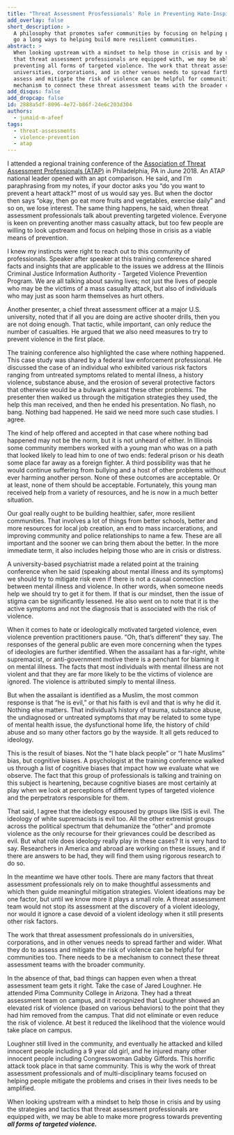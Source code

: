 ```yaml
---
title: "Threat Assessment Prosfessionals' Role in Preventing Hate-Inspired Targeted Violence"
add_overlay: false
short_description: >
  A philosophy that promotes safer communities by focusing on helping people and mitigating crises can
  go a long ways to helping build more resilient communities.
abstract: >
  When looking upstream with a mindset to help those in crisis and by using the strategies and tactics
  that threat assessment professionals are equipped with, we may be able to make more progress towards
  preventing all forms of targeted violence. The work that threat assessment professionals do in
  universities, corporations, and in other venues needs to spread farther and wider. What they do to
  assess and mitigate the risk of violence can be helpful for communities too. There needs to be a
  mechanism to connect these threat assessment teams with the broader community.
add_disqus: false
add_dropcap: false
id: 2888a5df-8096-4e72-b86f-24e6c203d304
authors:
  - junaid-m-afeef
tags:
  - threat-assessments
  - violence-prevention
  - atap
---
```

I attended a regional training conference of the [Association of Threat Assessment Professionals (ATAP)](https://www.atapworldwide.org/) in Philadelphia, PA in June 2018. An ATAP national leader opened with an apt comparison.  He said, and I’m paraphrasing from my notes, if your doctor asks you “do you want to prevent a heart attack?” most of us would say yes. But when the doctor then says “okay, then go eat more fruits and vegetables, exercise daily” and so on, we lose interest. The same thing happens, he said, when threat assessment professionals talk about preventing targeted violence. Everyone is keen on preventing another mass casualty attack, but too few people are willing to look upstream and focus on helping those in crisis as a viable means of prevention.


I knew my instincts were right to reach out to this community of professionals. Speaker after speaker at this training conference shared facts and insights that are applicable to the issues we address at the Illinois Criminal Justice Information Authority - Targeted Violence Prevention Program. We are all talking about saving lives; not just the lives of people who may be the victims of a mass casualty attack, but also of individuals who may just as soon harm themselves as hurt others.


Another presenter, a chief threat assessment officer at a major U.S. university, noted that if all you are doing are active shooter drills, then you are not doing enough. That tactic, while important, can only reduce the number of casualties. He argued that we also need measures to try to prevent violence in the first place.


The training conference also highlighted the case where nothing happened. This case study was shared by a federal law enforcement professional. He discussed the case of an individual who exhibited various risk factors ranging from untreated symptoms related to mental illness, a history violence, substance abuse, and the erosion of several protective factors that otherwise would be a bulwark against these other problems. The presenter then walked us through the mitigation strategies they used, the help this man received, and then he ended his presentation. No flash, no bang. Nothing bad happened. He said we need more such case studies. I agree.


The kind of help offered and accepted in that case where nothing bad happened may not be the norm, but it is not unheard of either. In Illinois some community members worked with a young man who was on a path that looked likely to lead him to one of two ends: federal prison or his death some place far away as a foreign fighter. A third possibility was that he would continue suffering from bullying and a host of other problems without ever harming another person. None of these outcomes are acceptable. Or at least, none of them should be acceptable. Fortunately, this young man received help from a variety of resources, and he is now in a much better situation.


Our goal really ought to be building healthier, safer, more resilient communities. That involves a lot of things from better schools, better and more resources for local job creation, an end to mass incarcerations, and improving community and police relationships to name a few. These are all important and the sooner we can bring them about the better. In the more immediate term, it also includes helping those who are in crisis or distress.


A university-based psychiatrist made a related point at the training conference when he said (speaking about mental illness and its symptoms) we should try to mitigate risk even if there is not a causal connection between mental illness and violence. In other words, when someone needs help we should try to get it for them. If that is our mindset, then the issue of stigma can be significantly lessened. He also went on to note that it is the active symptoms and not the diagnosis that is associated with the risk of violence.


When it comes to hate or ideologically motivated targeted violence, even violence prevention practitioners pause. “Oh, that’s different” they say.  The responses of the general public are even more concerning when the types of ideologies are further identified. When the assailant has a far-right, white supremacist, or anti-government motive there is a penchant for blaming it on mental illness. The facts that most individuals with mental illness are not violent and that they are far more likely to be the victims of violence are ignored. The violence is attributed simply to mental illness.


But when the assailant is identified as a Muslim, the most common response is that “he is evil,” or that his faith is evil and that is why he did it. Nothing else matters. That individual’s history of trauma, substance abuse, the undiagnosed or untreated symptoms that may be related to some type of mental health issue, the dysfunctional home life, the history of child abuse and so many other factors go by the wayside. It all gets reduced to ideology.


This is the result of biases.  Not the “I hate black people” or “I hate Muslims” bias, but cognitive biases. A psychologist at the training conference walked us through a list of cognitive biases that impact how we evaluate what we observe. The fact that this group of professionals is talking and training on this subject is heartening, because cognitive biases are most certainly at play when we look at perceptions of different types of targeted violence and the perpetrators responsible for them.


That said, I agree that the ideology espoused by groups like ISIS is evil.  The ideology of white supremacists is evil too.  All the other extremist groups across the political spectrum that dehumanize the “other” and promote violence as the only recourse for their grievances could be described as evil. But what role does ideology really play in these cases? It is very hard to say. Researchers in America and abroad are working on these issues, and if there are answers to be had, they will find them using rigorous research to do so.


In the meantime we have other tools. There are many factors that threat assessment professionals rely on to make thoughtful assessments and which then guide meaningful mitigation strategies. Violent ideations may be one factor, but until we know more it plays a small role. A threat assessment team would not stop its assessment at the discovery of a violent ideology, nor would it ignore a case devoid of a violent ideology when it still presents other risk factors.


The work that threat assessment professionals do in universities, corporations, and in other venues needs to spread farther and wider. What they do to assess and mitigate the risk of violence can be helpful for communities too. There needs to be a mechanism to connect these threat assessment teams with the broader community.


In the absence of that, bad things can happen even when a threat assessment team gets it right. Take the case of Jared Loughner.  He attended Pima Community College in Arizona.  They had a threat assessment team on campus, and it recognized that Loughner showed an elevated risk of violence (based on various behaviors) to the point that they had him removed from the campus. That did not eliminate or even reduce the risk of violence. At best it reduced the likelihood that the violence would take place on campus.


Loughner still lived in the community, and eventually he attacked and killed innocent people including a 9 year old girl, and he injured many other innocent people including Congresswoman Gabby Giffords. This horrific attack took place in that same community. This is why the work of threat assessment professionals and of multi-disciplinary teams focused on helping people mitigate the problems and crises in their lives needs to be amplified.


When looking upstream with a mindset to help those in crisis and by using the strategies and tactics that threat assessment professionals are equipped with, we may be able to make more progress towards preventing _**all forms of targeted violence.**_

